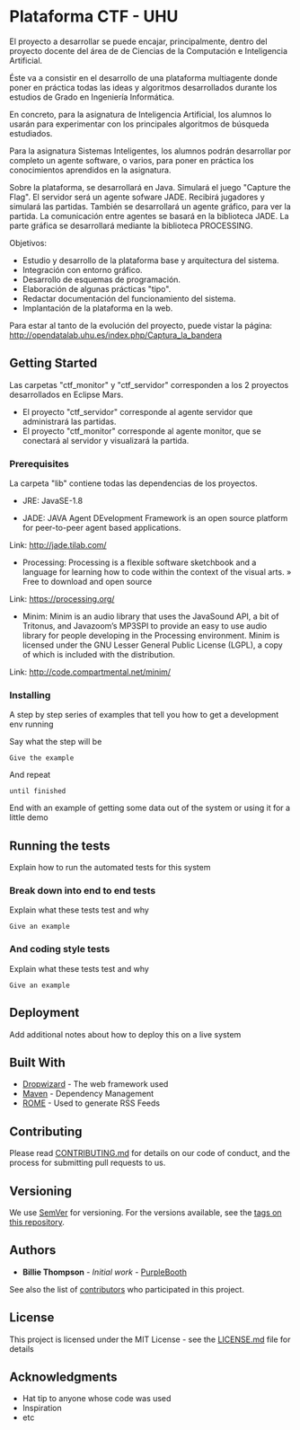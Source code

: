 # Plataforma CTF - UHU

El proyecto a desarrollar se puede encajar, principalmente, dentro del proyecto docente del área de de Ciencias de la Computación e Inteligencia Artificial. 

Éste va a consistir en el desarrollo de una plataforma multiagente donde poner en práctica todas las ideas y algoritmos desarrollados durante los estudios de Grado en Ingeniería Informática. 

En concreto, para la asignatura de Inteligencia Artificial, los alumnos lo usarán para experimentar con los principales algoritmos de búsqueda estudiados. 

Para la asignatura Sistemas Inteligentes, los alumnos podrán desarrollar por completo un agente software, o varios, para poner en práctica los conocimientos aprendidos en la asignatura. 

Sobre la plataforma, se desarrollará en Java. 
Simulará el juego "Capture the Flag". 
El servidor será un agente sofware JADE. 
Recibirá jugadores y simulará las partidas. 
También se desarrollará un agente gráfico, para ver la partida. 
La comunicación entre agentes se basará en la biblioteca JADE. 
La parte gráfica se desarrollará mediante la biblioteca PROCESSING.


Objetivos: 
- Estudio y desarrollo de la plataforma base y arquitectura del sistema. 
- Integración con entorno gráfico. 
- Desarrollo de esquemas de programación. 
- Elaboración de algunas prácticas "tipo". 
- Redactar documentación del funcionamiento del sistema. 
- Implantación de la plataforma en la web.

Para estar al tanto de la evolución del proyecto, puede vistar la página:
http://opendatalab.uhu.es/index.php/Captura_la_bandera

## Getting Started

Las carpetas "ctf_monitor" y "ctf_servidor" corresponden a los 2 proyectos desarrollados en Eclipse Mars. 
- El proyecto "ctf_servidor" corresponde al agente servidor que administrará las partidas.
- El proyecto "ctf_monitor" corresponde al agente monitor, que se conectará al servidor y visualizará la partida.

### Prerequisites

La carpeta "lib" contiene todas las dependencias de los proyectos. 

- JRE: JavaSE-1.8

- JADE: JAVA Agent DEvelopment Framework is an open source platform for peer-to-peer agent based applications.

Link: http://jade.tilab.com/

- Processing: Processing is a flexible software sketchbook and a language for learning how to code within the 
context of the visual arts.
» Free to download and open source

Link: https://processing.org/

- Minim: Minim is an audio library that uses the JavaSound API, a bit of Tritonus, and Javazoom’s MP3SPI to 
provide an easy to use audio library for people developing in the Processing environment.
Minim is licensed under the GNU Lesser General Public License (LGPL), a copy of which is included with the 
distribution.

Link: http://code.compartmental.net/minim/



### Installing

A step by step series of examples that tell you how to get a development env running

Say what the step will be

```
Give the example
```

And repeat

```
until finished
```

End with an example of getting some data out of the system or using it for a little demo

## Running the tests

Explain how to run the automated tests for this system

### Break down into end to end tests

Explain what these tests test and why

```
Give an example
```

### And coding style tests

Explain what these tests test and why

```
Give an example
```

## Deployment

Add additional notes about how to deploy this on a live system

## Built With

* [Dropwizard](http://www.dropwizard.io/1.0.2/docs/) - The web framework used
* [Maven](https://maven.apache.org/) - Dependency Management
* [ROME](https://rometools.github.io/rome/) - Used to generate RSS Feeds

## Contributing

Please read [CONTRIBUTING.md](https://gist.github.com/PurpleBooth/b24679402957c63ec426) for details on our code of conduct, and the process for submitting pull requests to us.

## Versioning

We use [SemVer](http://semver.org/) for versioning. For the versions available, see the [tags on this repository](https://github.com/your/project/tags). 

## Authors

* **Billie Thompson** - *Initial work* - [PurpleBooth](https://github.com/PurpleBooth)

See also the list of [contributors](https://github.com/your/project/contributors) who participated in this project.

## License

This project is licensed under the MIT License - see the [LICENSE.md](LICENSE.md) file for details

## Acknowledgments

* Hat tip to anyone whose code was used
* Inspiration
* etc

